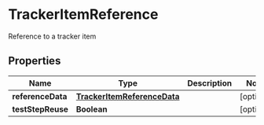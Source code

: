 

# TrackerItemReference

Reference to a tracker item

## Properties

Name | Type | Description | Notes
------------ | ------------- | ------------- | -------------
**referenceData** | [**TrackerItemReferenceData**](TrackerItemReferenceData.md) |  |  [optional]
**testStepReuse** | **Boolean** |  |  [optional]



